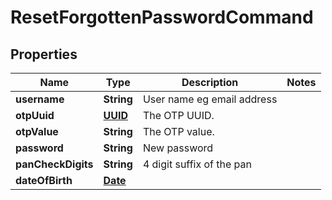 

# ResetForgottenPasswordCommand

## Properties

Name | Type | Description | Notes
------------ | ------------- | ------------- | -------------
**username** | **String** | User name eg email address | 
**otpUuid** | [**UUID**](UUID.md) | The OTP UUID. | 
**otpValue** | **String** | The OTP value. | 
**password** | **String** | New password | 
**panCheckDigits** | **String** | 4 digit suffix of the pan | 
**dateOfBirth** | [**Date**](Date.md) |  | 




